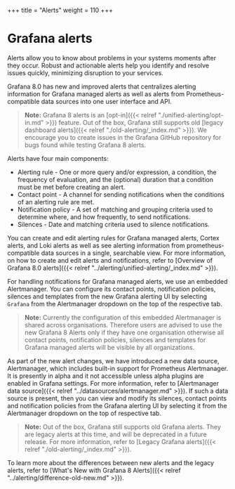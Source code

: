 +++
title = "Alerts"
weight = 110
+++

# Grafana alerts

Alerts allow you to know about problems in your systems moments after they occur. Robust and actionable alerts help you identify and resolve issues quickly, minimizing disruption to your services.

Grafana 8.0 has new and improved alerts that centralizes alerting information for Grafana managed alerts as well as alerts from Prometheus-compatible data sources into one user interface and API.

> **Note:** Grafana 8 alerts is an [opt-in]({{< relref "./unified-alerting/opt-in.md" >}}) feature. Out of the box, Grafana still supports old [legacy dashboard alerts]({{< relref "./old-alerting/_index.md" >}}). We encourage you to create issues in the Grafana GitHub repository for bugs found while testing Grafana 8 alerts.

Alerts have four main components:

- Alerting rule - One or more query and/or expression, a condition, the frequency of evaluation, and the (optional) duration that a condition must be met before creating an alert.
- Contact point - A channel for sending notifications when the conditions of an alerting rule are met.
- Notification policy - A set of matching and grouping criteria used to determine where, and how frequently, to send notifications.
- Silences - Date and matching criteria used to silence notifications.

You can create and edit alerting rules for Grafana managed alerts, Cortex alerts, and Loki alerts as well as see alerting information from prometheus-compatible data sources in a single, searchable view. For more information, on how to create and edit alerts and notifications, refer to [Overview of Grafana 8.0 alerts]({{< relref "../alerting/unified-alerting/_index.md" >}}).

For handling notifications for Grafana managed alerts, we use an embedded Alertmanager. You can configure its contact points, notification policies, silences and templates from the new Grafana alerting UI by selecting `Grafana` from the Alertmanager dropdown on the top of the respective tab.

> **Note:** Currently the configuration of this embedded Alertmanager is shared across organisations. Therefore users are advised to use the new Grafana 8 Alerts only if they have one organisation otherwise all contact points, notification policies, silences and templates for Grafana managed alerts will be visible by all organizations.

As part of the new alert changes, we have introduced a new data source, Alertmanager, which includes built-in support for Prometheus Alertmanager. It is presently in alpha and it not accessible unless alpha plugins are enabled in Grafana settings. For more information, refer to [Alertmanager data source]({{< relref "../datasources/alertmanager.md" >}}). If such a data source is present, then you can view and modify its silences, contact points and notification policies from the Grafana alerting UI by selecting it from the Alertmanager dropdown on the top of respective tab.

> **Note:** Out of the box, Grafana still supports old Grafana alerts. They are legacy alerts at this time, and will be deprecated in a future release. For more information, refer to [Legacy Grafana alerts]({{< relref "./old-alerting/_index.md" >}}).

To learn more about the differences between new alerts and the legacy alerts, refer to [What's New with Grafana 8 Alerts]({{< relref "../alerting/difference-old-new.md" >}}).
